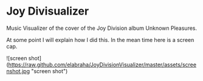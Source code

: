 # Joy Divisualizer

Music Visualizer of the cover of the Joy Division album Unknown Pleasures.

At some point I will explain how I did this. In the mean time here is a screen cap.

![screen shot] (https://raw.github.com/elabraha/JoyDivisionVisualizer/master/assets/screenshot.jpg "screen shot")
